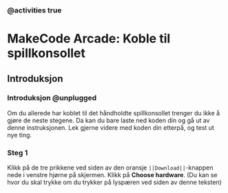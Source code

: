 ### @activities true

# MakeCode Arcade: Koble til spillkonsollet
## Introduksjon
### Introduksjon @unplugged

Om du allerede har koblet til det håndholdte spillkonsollet trenger du ikke å gjøre de neste stegene.
Da kan du bare laste ned koden din og gå ut av denne instruksjonen.
Lek gjerne videre med koden din etterpå, og test ut nye ting.

### Steg 1
Klikk på de tre prikkene ved siden av den oransje ``||Download||``-knappen nede i venstre hjørne på skjermen.
Klikk på <b>Choose hardware</b>.
(Du kan se hvor du skal trykke om du trykker på lyspæren ved siden av denne teksten)


<script src="https://makecode.com/gh-pages-embed.js"></script><script>makeCodeRender("{{ site.makecode.home_url }}", "{{ site.github.owner_name }}/{{ site.github.repository_name }}");</script>
